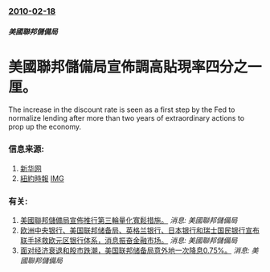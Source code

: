 ### [2010-02-18](/news/2010/02/18/index.md)

##### 美國聯邦儲備局
#  美國聯邦儲備局宣佈調高貼現率四分之一厘。

The increase in the discount rate is seen as a first step by the Fed to normalize lending after more than two years of extraordinary actions to prop up the economy.


### 信息来源:

1. [新华网](http://news.xinhuanet.com/fortune/2010-02/20/content_13010934.htm)
2. [紐約時報](http://www.nytimes.com/2010/02/19/business/19fed.html) [IMG](https://static01.nyt.com/images/2010/02/19/business/19fed_CA0/19fed_CA0-thumbStandard.jpg)

### 有关:

1. [ 美國聯邦儲備局宣佈推行第三輪量化寬鬆措施。](/zh/news/2012/09/13/美國聯邦儲備局宣佈推行第三輪量化寬鬆措施.md) _消息: 美國聯邦儲備局_
2. [欧洲中央银行、美国联邦储备局、英格兰银行、日本银行和瑞士国民银行宣布联手拯救欧元区银行体系，消息振奋金融市场。](/zh/news/2011/09/15/欧洲中央银行-美国联邦储备局-英格兰银行-日本银行和瑞士国民银行宣布联手拯救欧元区银行体系-消息振奋金融市场.md) _消息: 美國聯邦儲備局_
3. [面对经济衰退和股市跌潮，美国联邦储备局意外地一次降息0.75%。](/zh/news/2008/01/22/面对经济衰退和股市跌潮-美国联邦储备局意外地一次降息075.md) _消息: 美國聯邦儲備局_
